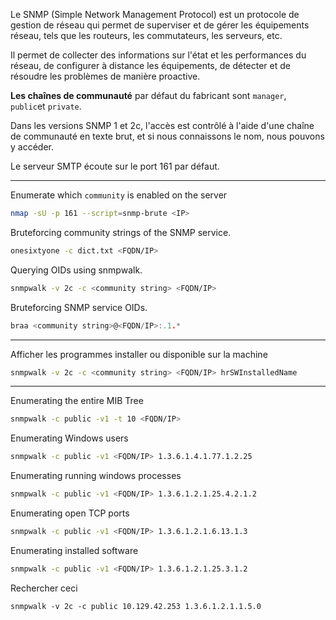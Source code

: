 Le SNMP (Simple Network Management Protocol) est un protocole de gestion de réseau qui permet de superviser et de gérer les équipements réseau, tels que les routeurs, les commutateurs, les serveurs, etc. 

Il permet de collecter des informations sur l'état et les performances du réseau, de configurer à distance les équipements, de détecter et de résoudre les problèmes de manière proactive.

**Les chaînes de communauté** par défaut du fabricant sont `manager`, `public`et `private`.

Dans les versions SNMP 1 et 2c, l'accès est contrôlé à l'aide d'une chaîne de communauté en texte brut, et si nous connaissons le nom, nous pouvons y accéder.

Le serveur SMTP écoute sur le port 161 par défaut.

---
Enumerate which `community` is enabled on the server

```sh
nmap -sU -p 161 --script=snmp-brute <IP>
```


Bruteforcing community strings of the SNMP service.

```sh
onesixtyone -c dict.txt <FQDN/IP>
```

Querying OIDs using snmpwalk.

```sh
snmpwalk -v 2c -c <community string> <FQDN/IP>
```

Bruteforcing SNMP service OIDs.

```c
braa <community string>@<FQDN/IP>:.1.*
```

---
Afficher les programmes installer ou disponible sur la machine

```sh
snmpwalk -v 2c -c <community string> <FQDN/IP> hrSWInstalledName
```

---
Enumerating the entire MIB Tree

```sh
snmpwalk -c public -v1 -t 10 <FQDN/IP> 
```

Enumerating Windows users

```sh
snmpwalk -c public -v1 <FQDN/IP> 1.3.6.1.4.1.77.1.2.25
```

Enumerating running windows processes

```sh
snmpwalk -c public -v1 <FQDN/IP> 1.3.6.1.2.1.25.4.2.1.2
```

Enumerating open TCP ports

```sh
snmpwalk -c public -v1 <FQDN/IP> 1.3.6.1.2.1.6.13.1.3
```

Enumerating installed software

```sh
snmpwalk -c public -v1 <FQDN/IP> 1.3.6.1.2.1.25.3.1.2
```

Rechercher ceci

```
snmpwalk -v 2c -c public 10.129.42.253 1.3.6.1.2.1.1.5.0
```